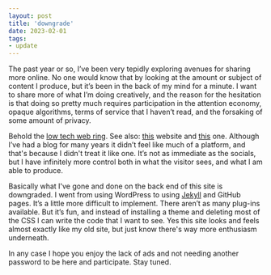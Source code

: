 ```yaml
---
layout: post
title: 'downgrade'
date: 2023-02-01
tags:
- update
---
```

The past year or so, I’ve been very tepidly exploring avenues for sharing more online. No one would know that by looking at the amount or subject of content I produce, but it’s been in the back of my mind for a minute. I want to share more of what I’m doing creatively, and the reason for the hesitation is that doing so pretty much requires participation in the attention economy, opaque algorithms, terms of service that I haven’t read, and the forsaking of some amount of privacy.

Behold the [low tech web ring](https://emreed.net/LowTech_Directory). See also: [this](https://macwright.com) website and [this](https://www.eric-xia.com) one. Although I’ve had a blog for many years it didn’t feel like much of a platform, and that's because I didn't treat it like one. It’s not as immediate as the socials, but I have infinitely more control both in what the visitor sees, and what I am able to produce.

Basically what I've gone and done on the back end of this site is downgraded. I went from using WordPress to using [Jekyll](https://jekyllrb.com/) and GitHub pages. It’s a little more difficult to implement. There aren’t as many plug-ins available. But it’s fun, and instead of installing a theme and deleting most of the CSS I can write the code that I want to see. Yes this site looks and feels almost exactly like my old site, but just know there's way more enthusiasm underneath.

In any case I hope you enjoy the lack of ads and not needing another password to be here and participate. Stay tuned.